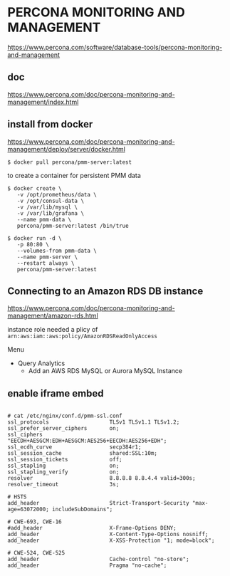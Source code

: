 # PERCONA MONITORING AND MANAGEMENT

https://www.percona.com/software/database-tools/percona-monitoring-and-management

## doc
https://www.percona.com/doc/percona-monitoring-and-management/index.html

## install from docker

https://www.percona.com/doc/percona-monitoring-and-management/deploy/server/docker.html

```console
$ docker pull percona/pmm-server:latest
```

to create a container for persistent PMM data
```console
$ docker create \
   -v /opt/prometheus/data \
   -v /opt/consul-data \
   -v /var/lib/mysql \
   -v /var/lib/grafana \
   --name pmm-data \
   percona/pmm-server:latest /bin/true
```

```console
$ docker run -d \
   -p 80:80 \
   --volumes-from pmm-data \
   --name pmm-server \
   --restart always \
   percona/pmm-server:latest
```

## Connecting to an Amazon RDS DB instance

https://www.percona.com/doc/percona-monitoring-and-management/amazon-rds.html

instance role needed a plicy of `arn:aws:iam::aws:policy/AmazonRDSReadOnlyAccess` 

Menu
 - Query Analytics
   - Add an AWS RDS MySQL or Aurora MySQL Instance
   
   
   
## enable iframe embed 

```console
```

```nginx
# cat /etc/nginx/conf.d/pmm-ssl.conf
ssl_protocols                   TLSv1 TLSv1.1 TLSv1.2;
ssl_prefer_server_ciphers       on;
ssl_ciphers                     "EECDH+AESGCM:EDH+AESGCM:AES256+EECDH:AES256+EDH";
ssl_ecdh_curve                  secp384r1;
ssl_session_cache               shared:SSL:10m;
ssl_session_tickets             off;
ssl_stapling                    on;
ssl_stapling_verify             on;
resolver                        8.8.8.8 8.8.4.4 valid=300s;
resolver_timeout                3s;

# HSTS
add_header                      Strict-Transport-Security "max-age=63072000; includeSubDomains";

# CWE-693, CWE-16
#add_header                     X-Frame-Options DENY;
add_header                      X-Content-Type-Options nosniff;
add_header                      X-XSS-Protection "1; mode=block";

# CWE-524, CWE-525
add_header                      Cache-control "no-store";
add_header                      Pragma "no-cache";
```

